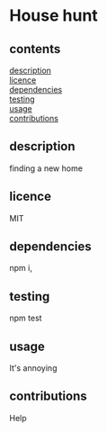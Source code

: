 # House hunt
## contents
[description](#description)<br>
[licence](#licence)<br>
[dependencies](#dependencies)<br>
[testing](#testing)<br>
[usage](#usage)<br>
[contributions](#contributions)<br>
## description
finding a new home
## licence
MIT
## dependencies
npm i,
## testing
npm test
## usage
It's annoying
## contributions
Help
